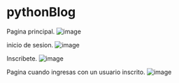 # pythonBlog

Pagina principal.
![image](https://user-images.githubusercontent.com/101758695/208254504-d186a23a-de39-4e5e-8d11-0b80abb6d807.png)

inicio de sesion.
![image](https://user-images.githubusercontent.com/101758695/208254521-fa3904e6-5299-421e-831f-f546945b782b.png)

Inscribete.
![image](https://user-images.githubusercontent.com/101758695/208254534-ae2db5f4-7b76-4304-b4b2-c86d65ec92f7.png)

Pagina cuando ingresas con un usuario inscrito.
![image](https://user-images.githubusercontent.com/101758695/208254569-ed087e75-7b88-418e-b00c-8d80e9d353d7.png)
